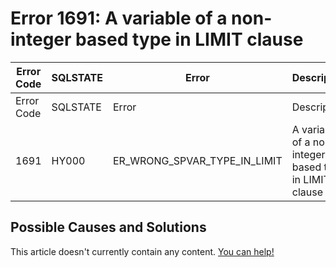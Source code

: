 
# Error 1691: A variable of a non-integer based type in LIMIT clause


| Error Code | SQLSTATE | Error | Description |
| --- | --- | --- | --- |
| Error Code | SQLSTATE | Error | Description |
| 1691 | HY000 | ER_WRONG_SPVAR_TYPE_IN_LIMIT | A variable of a non-integer based type in LIMIT clause |




## Possible Causes and Solutions


This article doesn't currently contain any content. [You can help!](/en/writing-and-editing-knowledge-base-articles/)

